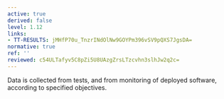 ```yaml
---
active: true
derived: false
level: 1.12
links:
- TT-RESULTS: jMHfP70u_TnzrINdOlNw9GOYPm396vSV9pQXS7JgsDA=
normative: true
ref: ''
reviewed: c54ULTafyv5C8pZi5U8UAzgZrsLTzcvhn3slhJw2q2c=
---
```


Data is collected from tests, and from monitoring of deployed software,
according to specified objectives.
